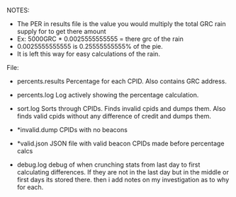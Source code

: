 NOTES:
* The PER in results file is the value you would multiply the total GRC rain supply for to get there amount
* Ex: 5000GRC * 0.0025555555555 = there grc of the rain
* 0.0025555555555 is 0.25555555555% of the pie. 
* It is left this way for easy calculations of the rain.

File:

* percents.results
Percentage for each CPID. Also contains GRC address.

* percents.log
Log actively showing the percentage calculation.

* sort.log
Sorts through CPIDs. Finds invalid cpids and dumps them. Also finds valid cpids without any difference of credit and dumps them.

* *invalid.dump	
CPIDs with no beacons

* *valid.json
JSON file with valid beacon CPIDs made before percentage calcs

* debug.log
debug of when crunching stats from last day to first calculating differences.
If they are not in the last day but in the middle or first days its stored there.
then i add notes on my investigation as to why for each.
